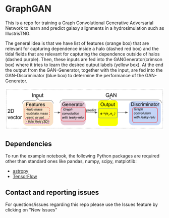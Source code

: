 # GraphGAN
This is a repo for training a Graph Convolutional Generative Adversarial Network to learn and predict galaxy alignments in a hydrosimulation such as IllustrisTNG.

The general
idea is that we have list of features (orange box) that are relevant
for capturing dependence inside a halo (dashed red box) and the
tidal fields that are relevant for capturing the dependence outside
of halos (dashed purple). Then, these inputs are fed into the GANGenerator(crimson box) where it tries to learn the desired output
labels (yellow box). At the end the output from the GAN-Generator,
together with the input, are fed into the GAN-Discriminator (blue
box) to determine the performance of the GAN-Generator.

![alt text](https://github.com/melon-lemon/GraphGAN/blob/main/diag_2d_f.png?raw=true)

## Dependencies

To run the example notebook, the following Python packages are required other than standard ones like pandas, numpy, scipy, matplotlib:

* [astropy](http://www.astropy.org)
* [TensorFlow](https://www.tensorflow.org/)



## Contact and reporting issues
For questions/issues regarding this repo please use the Issues feature by clicking on "New Issues"
